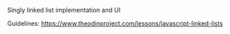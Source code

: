 Singly linked list implementation and UI

Guidelines: https://www.theodinproject.com/lessons/javascript-linked-lists